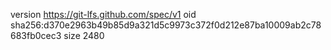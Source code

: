 version https://git-lfs.github.com/spec/v1
oid sha256:d370e2963b49b85d9a321d5c9973c372f0d212e87ba10009ab2c78683fb0cec3
size 2480
